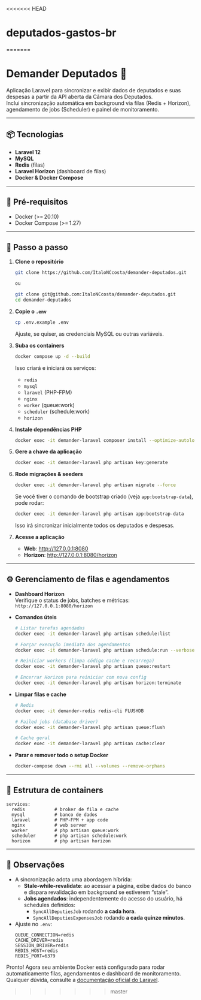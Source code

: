 <<<<<<< HEAD
# deputados-gastos-br
=======
# Demander Deputados 🚀

Aplicação Laravel para sincronizar e exibir dados de deputados e suas despesas a partir da API aberta da Câmara dos Deputados.  
Inclui sincronização automática em background via filas (Redis + Horizon), agendamento de jobs (Scheduler) e painel de monitoramento.

---

## 📦 Tecnologias

- **Laravel 12**  
- **MySQL**  
- **Redis** (filas)  
- **Laravel Horizon** (dashboard de filas)  
- **Docker & Docker Compose**  

---

## 🔧 Pré-requisitos

- Docker (>= 20.10)  
- Docker Compose (>= 1.27)  

---

## 🚀 Passo a passo

1. **Clone o repositório**  
   ```bash
   git clone https://github.com/ItaloNCcosta/demander-deputados.git

   ou

   git clone git@github.com:ItaloNCcosta/demander-deputados.git
   cd demander-deputados
   ```

2. **Copie o `.env`**  
   ```bash
   cp .env.example .env
   ```
   Ajuste, se quiser, as credenciais MySQL ou outras variáveis.

3. **Suba os containers**  
   ```bash
   docker compose up -d --build
   ```
   Isso criará e iniciará os serviços:
   - `redis`  
   - `mysql`  
   - `laravel` (PHP-FPM)  
   - `nginx`  
   - `worker` (queue:work)  
   - `scheduler` (schedule:work)  
   - `horizon`  

4. **Instale dependências PHP**  
   ```bash
   docker exec -it demander-laravel composer install --optimize-autoloader --no-dev
   ```

5. **Gere a chave da aplicação**  
   ```bash
   docker exec -it demander-laravel php artisan key:generate
   ```

6. **Rode migrações & seeders**  
   ```bash
   docker exec -it demander-laravel php artisan migrate --force
   ```
   Se você tiver o comando de bootstrap criado (veja `app:bootstrap-data`), pode rodar:
   ```bash
   docker exec -it demander-laravel php artisan app:bootstrap-data
   ```
   Isso irá sincronizar inicialmente todos os deputados e despesas.

7. **Acesse a aplicação**  
   - **Web**: http://127.0.0.1:8080  
   - **Horizon**: http://127.0.0.1:8080/horizon  

---

## ⚙️ Gerenciamento de filas e agendamentos

- **Dashboard Horizon**  
  Verifique o status de jobs, batches e métricas:  
  `http://127.0.0.1:8080/horizon`

- **Comandos úteis**  
  ```bash
  # Listar tarefas agendadas
  docker exec -it demander-laravel php artisan schedule:list

  # Forçar execução imediata dos agendamentos
  docker exec -it demander-laravel php artisan schedule:run --verbose

  # Reiniciar workers (limpa código cache e recarrega)
  docker exec -it demander-laravel php artisan queue:restart

  # Encerrar Horizon para reiniciar com nova config
  docker exec -it demander-laravel php artisan horizon:terminate
  ```

- **Limpar filas e cache**  
  ```bash
  # Redis
  docker exec -it demander-redis redis-cli FLUSHDB

  # Failed jobs (database driver)
  docker exec -it demander-laravel php artisan queue:flush

  # Cache geral
  docker exec -it demander-laravel php artisan cache:clear
  ```

- **Parar e remover todo o setup Docker**  
  ```bash
  docker-compose down --rmi all --volumes --remove-orphans
  ```

---

## 📖 Estrutura de containers

```text
services:
  redis           # broker de fila e cache
  mysql           # banco de dados
  laravel         # PHP-FPM + app code
  nginx           # web server
  worker          # php artisan queue:work
  scheduler       # php artisan schedule:work
  horizon         # php artisan horizon
```

---

## 📝 Observações

- A sincronização adota uma abordagem híbrida:
  - **Stale-while-revalidate**: ao acessar a página, exibe dados do banco e dispara revalidação em background se estiverem “stale”.
  - **Jobs agendados**: independentemente do acesso do usuário, há schedules definidos:
    - `SyncAllDeputiesJob` rodando **a cada hora**.
    - `SyncAllDeputiesExpensesJob` rodando **a cada quinze minutos**.
- Ajuste no `.env`:  
  ```dotenv
  QUEUE_CONNECTION=redis
  CACHE_DRIVER=redis
  SESSION_DRIVER=redis
  REDIS_HOST=redis
  REDIS_PORT=6379
  ```

Pronto! Agora seu ambiente Docker está configurado para rodar automaticamente filas, agendamentos e dashboard de monitoramento. Qualquer dúvida, consulte a [documentação oficial do Laravel](https://laravel.com/docs/12.x).
>>>>>>> master
